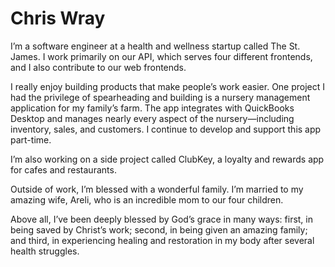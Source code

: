 # Chris Wray

I’m a software engineer at a health and wellness startup called The St. James. I work primarily on our API, which serves four different frontends, and I also contribute to our web frontends.

I really enjoy building products that make people’s work easier. One project I had the privilege of spearheading and building is a nursery management application for my family’s farm. The app integrates with QuickBooks Desktop and manages nearly every aspect of the nursery—including inventory, sales, and customers. I continue to develop and support this app part-time.

I’m also working on a side project called ClubKey, a loyalty and rewards app for cafes and restaurants.

Outside of work, I’m blessed with a wonderful family. I’m married to my amazing wife, Areli, who is an incredible mom to our four children.

Above all, I’ve been deeply blessed by God’s grace in many ways: first, in being saved by Christ’s work; second, in being given an amazing family; and third, in experiencing healing and restoration in my body after several health struggles.
